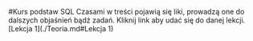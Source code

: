 #Kurs podstaw SQL
Czasami w treści pojawią się liki, prowadzą one do dalszych objaśnień bądź zadań.
Kliknij link aby udać się do danej lekcji.
[Lekcja 1](./Teoria.md#Lekcja 1)
